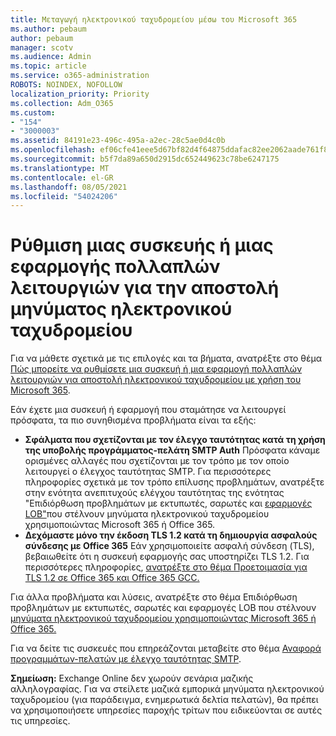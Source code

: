 ```yaml
---
title: Μεταγωγή ηλεκτρονικού ταχυδρομείου μέσω του Microsoft 365
ms.author: pebaum
author: pebaum
manager: scotv
ms.audience: Admin
ms.topic: article
ms.service: o365-administration
ROBOTS: NOINDEX, NOFOLLOW
localization_priority: Priority
ms.collection: Adm_O365
ms.custom:
- "154"
- "3000003"
ms.assetid: 84191e23-496c-495a-a2ec-28c5ae0d4c0b
ms.openlocfilehash: ef06cfe41eee5d67bf82d4f64875ddafac82ee2062aade761f81b906cd428dd5
ms.sourcegitcommit: b5f7da89a650d2915dc652449623c78be6247175
ms.translationtype: MT
ms.contentlocale: el-GR
ms.lasthandoff: 08/05/2021
ms.locfileid: "54024206"
---
```

# <a name="set-up-a-multifunction-device-or-application-to-send-email"></a>Ρύθμιση μιας συσκευής ή μιας εφαρμογής πολλαπλών λειτουργιών για την αποστολή μηνύματος ηλεκτρονικού ταχυδρομείου

Για να μάθετε σχετικά με τις επιλογές και τα βήματα, ανατρέξτε στο θέμα [Πώς μπορείτε να ρυθμίσετε μια συσκευή ή μια εφαρμογή πολλαπλών λειτουργιών για αποστολή ηλεκτρονικού ταχυδρομείου με χρήση του Microsoft 365](/Exchange/mail-flow-best-practices/how-to-set-up-a-multifunction-device-or-application-to-send-email-using-microsoft-365-or-office-365).
  
Εάν έχετε μια συσκευή ή εφαρμογή που σταμάτησε να λειτουργεί πρόσφατα, τα πιο συνηθισμένα προβλήματα είναι τα εξής:

- **Σφάλματα που σχετίζονται με τον έλεγχο ταυτότητας κατά τη χρήση της υποβολής προγράμματος-πελάτη SMTP Auth** Πρόσφατα κάναμε ορισμένες αλλαγές που σχετίζονται με τον τρόπο με τον οποίο λειτουργεί ο έλεγχος ταυτότητας SMTP. Για περισσότερες πληροφορίες σχετικά με τον τρόπο επίλυσης προβλημάτων, ανατρέξτε στην ενότητα ανεπιτυχούς ελέγχου ταυτότητας της ενότητας "Επιδιόρθωση προβλημάτων με εκτυπωτές, σαρωτές και [εφαρμογές LOB"](/Exchange/mail-flow-best-practices/fix-issues-with-printers-scanners-and-lob-applications-that-send-email-using-off#error-authentication-unsuccessful)που στέλνουν μηνύματα ηλεκτρονικού ταχυδρομείου χρησιμοποιώντας Microsoft 365 ή Office 365.
- **Δεχόμαστε μόνο την έκδοση TLS 1.2 κατά τη δημιουργία ασφαλούς σύνδεσης με Office 365** Εάν χρησιμοποιείτε ασφαλή σύνδεση (TLS), βεβαιωθείτε ότι η συσκευή εφαρμογής σας υποστηρίζει TLS 1.2. Για περισσότερες πληροφορίες, [ανατρέξτε στο θέμα Προετοιμασία για TLS 1.2 σε Office 365 και Office 365 GCC.](/microsoft-365/compliance/prepare-tls-1.2-in-office-365)
 
Για άλλα προβλήματα και λύσεις, ανατρέξτε στο θέμα Επιδιόρθωση προβλημάτων με εκτυπωτές, σαρωτές και εφαρμογές LOB που στέλνουν [μηνύματα ηλεκτρονικού ταχυδρομείου χρησιμοποιώντας Microsoft 365 ή Office 365.](/Exchange/mail-flow-best-practices/fix-issues-with-printers-scanners-and-lob-applications-that-send-email-using-off)

Για να δείτε τις συσκευές που επηρεάζονται μεταβείτε στο θέμα [Αναφορά προγραμμάτων-πελατών με έλεγχο ταυτότητας SMTP](https://protection.office.com/mailflow/dashboard).

**Σημείωση:** Exchange Online δεν χωρούν σενάρια μαζικής αλληλογραφίας. Για να στείλετε μαζικά εμπορικά μηνύματα ηλεκτρονικού ταχυδρομείου (για παράδειγμα, ενημερωτικά δελτία πελατών), θα πρέπει να χρησιμοποιήσετε υπηρεσίες παροχής τρίτων που ειδικεύονται σε αυτές τις υπηρεσίες.
